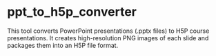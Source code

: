 # ppt_to_h5p_converter
This tool converts PowerPoint presentations (.pptx files) to H5P course presentations. It creates high-resolution PNG images of each slide and packages them into an H5P file format.
